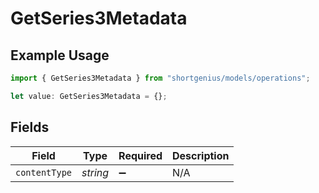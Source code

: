 # GetSeries3Metadata

## Example Usage

```typescript
import { GetSeries3Metadata } from "shortgenius/models/operations";

let value: GetSeries3Metadata = {};
```

## Fields

| Field              | Type               | Required           | Description        |
| ------------------ | ------------------ | ------------------ | ------------------ |
| `contentType`      | *string*           | :heavy_minus_sign: | N/A                |